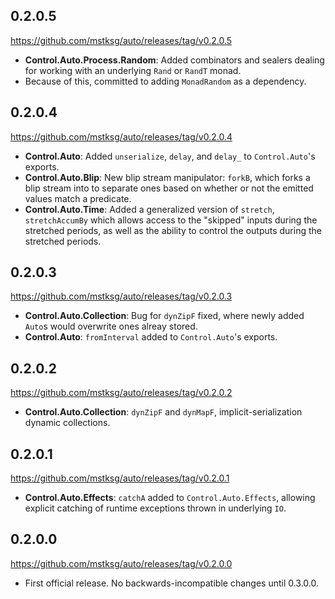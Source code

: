 0.2.0.5
-------
<https://github.com/mstksg/auto/releases/tag/v0.2.0.5>

*   **Control.Auto.Process.Random**: Added combinators and sealers dealing
    for working with an underlying `Rand` or `RandT` monad.
*   Because of this, committed to adding `MonadRandom` as a dependency.

0.2.0.4
-------
<https://github.com/mstksg/auto/releases/tag/v0.2.0.4>

*   **Control.Auto**: Added `unserialize`, `delay`, and `delay_` to
    `Control.Auto`'s exports.
*   **Control.Auto.Blip**: New blip stream manipulator: `forkB`, which forks a
    blip stream into to separate ones based on whether or not the emitted
    values match a predicate.
*   **Control.Auto.Time**: Added a generalized version of `stretch`,
    `stretchAccumBy` which allows access to the "skipped" inputs during the
    stretched periods, as well as the ability to control the outputs during
    the stretched periods.


0.2.0.3
-------
<https://github.com/mstksg/auto/releases/tag/v0.2.0.3>

*   **Control.Auto.Collection**: Bug for `dynZipF` fixed, where newly added
    `Auto`s would overwrite ones alreay stored.
*   **Control.Auto**: `fromInterval` added to `Control.Auto`'s exports.


0.2.0.2
-------
<https://github.com/mstksg/auto/releases/tag/v0.2.0.2>

*   **Control.Auto.Collection**: `dynZipF` and `dynMapF`, implicit-serialization
    dynamic collections.


0.2.0.1
-------
<https://github.com/mstksg/auto/releases/tag/v0.2.0.1>

*   **Control.Auto.Effects**: `catchA` added to `Control.Auto.Effects`,
    allowing explicit catching of runtime exceptions thrown in underlying
    `IO`.


0.2.0.0
-------
<https://github.com/mstksg/auto/releases/tag/v0.2.0.0>

*   First official release.  No backwards-incompatible changes until 0.3.0.0.
